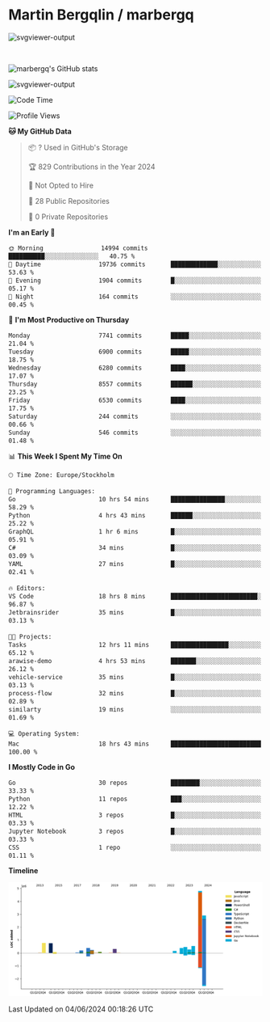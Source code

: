 # Martin Bergqlin / marbergq

![svgviewer-output](https://user-images.githubusercontent.com/2405410/206014777-22d41ecb-c24f-421d-b7d9-bba2cb5bb0de.svg)

<br>

<!--- [![Martin's Week](https://github-readme-stats.vercel.app/api/wakatime?username=marbergq&theme=dark)](https://github.com/anuraghazra/github-readme-stats) -->

![marbergq's GitHub stats](https://github-readme-stats.vercel.app/api?username=marbergq&count_private=true&show_icons=true)

![svgviewer-output](https://wakatime.com/badge/user/3f0a2069-6683-4e19-9a4a-7d21ea815067.svg)

<!--START_SECTION:waka-->
![Code Time](http://img.shields.io/badge/Code%20Time-4%2C109%20hrs%2036%20mins-blue)

![Profile Views](http://img.shields.io/badge/Profile%20Views-0-blue)

**🐱 My GitHub Data** 

> 📦 ? Used in GitHub's Storage 
 > 
> 🏆 829 Contributions in the Year 2024
 > 
> 🚫 Not Opted to Hire
 > 
> 📜 28 Public Repositories 
 > 
> 🔑 0 Private Repositories 
 > 
**I'm an Early 🐤** 

```text
🌞 Morning                14994 commits       ██████████░░░░░░░░░░░░░░░   40.75 % 
🌆 Daytime                19736 commits       █████████████░░░░░░░░░░░░   53.63 % 
🌃 Evening                1904 commits        █░░░░░░░░░░░░░░░░░░░░░░░░   05.17 % 
🌙 Night                  164 commits         ░░░░░░░░░░░░░░░░░░░░░░░░░   00.45 % 
```
📅 **I'm Most Productive on Thursday** 

```text
Monday                   7741 commits        █████░░░░░░░░░░░░░░░░░░░░   21.04 % 
Tuesday                  6900 commits        █████░░░░░░░░░░░░░░░░░░░░   18.75 % 
Wednesday                6280 commits        ████░░░░░░░░░░░░░░░░░░░░░   17.07 % 
Thursday                 8557 commits        ██████░░░░░░░░░░░░░░░░░░░   23.25 % 
Friday                   6530 commits        ████░░░░░░░░░░░░░░░░░░░░░   17.75 % 
Saturday                 244 commits         ░░░░░░░░░░░░░░░░░░░░░░░░░   00.66 % 
Sunday                   546 commits         ░░░░░░░░░░░░░░░░░░░░░░░░░   01.48 % 
```


📊 **This Week I Spent My Time On** 

```text
🕑︎ Time Zone: Europe/Stockholm

💬 Programming Languages: 
Go                       10 hrs 54 mins      ███████████████░░░░░░░░░░   58.29 % 
Python                   4 hrs 43 mins       ██████░░░░░░░░░░░░░░░░░░░   25.22 % 
GraphQL                  1 hr 6 mins         █░░░░░░░░░░░░░░░░░░░░░░░░   05.91 % 
C#                       34 mins             █░░░░░░░░░░░░░░░░░░░░░░░░   03.09 % 
YAML                     27 mins             █░░░░░░░░░░░░░░░░░░░░░░░░   02.41 % 

🔥 Editors: 
VS Code                  18 hrs 8 mins       ████████████████████████░   96.87 % 
Jetbrainsrider           35 mins             █░░░░░░░░░░░░░░░░░░░░░░░░   03.13 % 

🐱‍💻 Projects: 
Tasks                    12 hrs 11 mins      ████████████████░░░░░░░░░   65.12 % 
arawise-demo             4 hrs 53 mins       ███████░░░░░░░░░░░░░░░░░░   26.12 % 
vehicle-service          35 mins             █░░░░░░░░░░░░░░░░░░░░░░░░   03.13 % 
process-flow             32 mins             █░░░░░░░░░░░░░░░░░░░░░░░░   02.89 % 
similarty                19 mins             ░░░░░░░░░░░░░░░░░░░░░░░░░   01.69 % 

💻 Operating System: 
Mac                      18 hrs 43 mins      █████████████████████████   100.00 % 
```

**I Mostly Code in Go** 

```text
Go                       30 repos            ████████░░░░░░░░░░░░░░░░░   33.33 % 
Python                   11 repos            ███░░░░░░░░░░░░░░░░░░░░░░   12.22 % 
HTML                     3 repos             █░░░░░░░░░░░░░░░░░░░░░░░░   03.33 % 
Jupyter Notebook         3 repos             █░░░░░░░░░░░░░░░░░░░░░░░░   03.33 % 
CSS                      1 repo              ░░░░░░░░░░░░░░░░░░░░░░░░░   01.11 % 
```



**Timeline**

![Lines of Code chart](https://raw.githubusercontent.com/marbergq/marbergq/main/assets/bar_graph.png)


 Last Updated on 04/06/2024 00:18:26 UTC
<!--END_SECTION:waka-->
